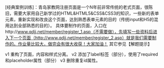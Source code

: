 [经典案例训练]：青岛家教网注册页面是一个N年前非常传统的老式页面，很陈旧，需要大家用自己新学过的HTML&HTML5&CSS&CSS3的知识，一些新的表单元素，重新实现和改良这个页面，达到熟悉表单元素的目的（传统input和H5的混用达到全部熟悉的目的）。
具体要制作的页面，入口在http://www.qdjj.net/member/register_1.asp（不需要做），先填写一些资料后进入下一个页面（http://www.qdjj.net/member/register_2.asp）就是我们需要制作的。作业量比较大，做完会有很大收获！大家加油！
其它参见【解题提示】


v1 重构了页面，内容和样式分离。
v2 添加了label标签（部分），使用了required和placeholder属性（部分）
v3 删除重复id属性。